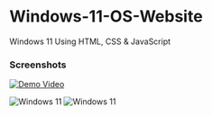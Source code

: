 # Windows-11-OS-Website
Windows 11 Using HTML, CSS &amp; JavaScript

### Screenshots

[![Demo Video]({https://images.pexels.com/videos/3045163/free-video-3045163.jpg?auto=compress&cs=tinysrgb&dpr=1&w=500})]({https://youtu.be/e3fGiAh4PXw} "Demo Video")

<img alt="Windows 11" src="https://raw.githubusercontent.com/himanshuchandola/Windows-11-OS-Website/main/win11.png?raw=true" />

<img alt="Windows 11" src="https://raw.githubusercontent.com/himanshuchandola/Windows-11-OS-Website/main/win11a.png?raw=true" />